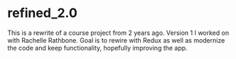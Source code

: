 # refined_2.0
This is a rewrite of a course project from 2 years ago. Version 1 I worked on with Rachelle Rathbone. Goal is to rewire with Redux as well as modernize the code and keep functionality, hopefully improving the app. 
